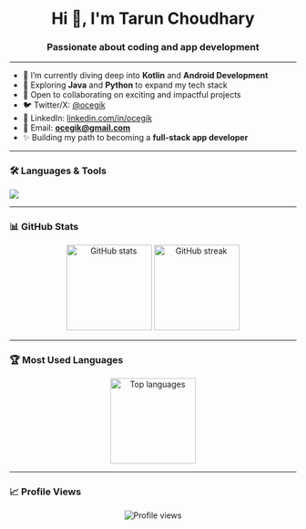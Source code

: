 <h1 align="center">Hi 👋, I'm Tarun Choudhary</h1>
<h3 align="center">Passionate about coding and app development</h3>

---

- 🔭 I’m currently diving deep into **Kotlin** and **Android Development**
- 🌱 Exploring **Java** and **Python** to expand my tech stack
- 🤝 Open to collaborating on exciting and impactful projects
- 🐦 Twitter/X: [@ocegik](https://twitter.com/ocegik)
- 💼 LinkedIn: [linkedin.com/in/ocegik](https://www.linkedin.com/in/ocegik)
- 📧 Email: **ocegik@gmail.com**
- ✨ Building my path to becoming a **full-stack app developer**

---

### 🛠 Languages & Tools
<p align="left">
  <img src="https://skillicons.dev/icons?i=kotlin,java,python,androidstudio,git,cs,cpp,bash,go,mysql" />
</p>

---

### 📊 GitHub Stats
<p align="center">
  <img src="https://github-readme-stats.vercel.app/api?username=ocegik&show_icons=true&theme=radical" alt="GitHub stats" height="150"/>
  <img src="https://github-readme-streak-stats.herokuapp.com/?user=ocegik&theme=radical" alt="GitHub streak" height="150"/>
</p>

---

### 🏆 Most Used Languages
<p align="center">
  <img src="https://github-readme-stats.vercel.app/api/top-langs/?username=ocegik&layout=compact&theme=radical" alt="Top languages" height="150"/>
</p>

---

### 📈 Profile Views
<p align="center">
  <img src="https://komarev.com/ghpvc/?username=ocegik&label=Profile%20views&color=0e75b6&style=flat" alt="Profile views"/>
</p>




<!---
ocegik/ocegik is a ✨ special ✨ repository because its `README.md` (this file) appears on your GitHub profile.
You can click the Preview link to take a look at your changes.
--->
